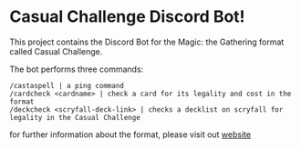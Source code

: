 # Casual Challenge Discord Bot!

This project contains the Discord Bot for the Magic: the Gathering format called Casual Challenge.

The bot performs three commands:

```
/castaspell | a ping command
/cardcheck <cardname> | check a card for its legality and cost in the format
/deckcheck <scryfall-deck-link> | checks a decklist on scryfall for legality in the Casual Challenge
```

for further information about the format, please visit out [website](https://www.casualchallenge.gg)